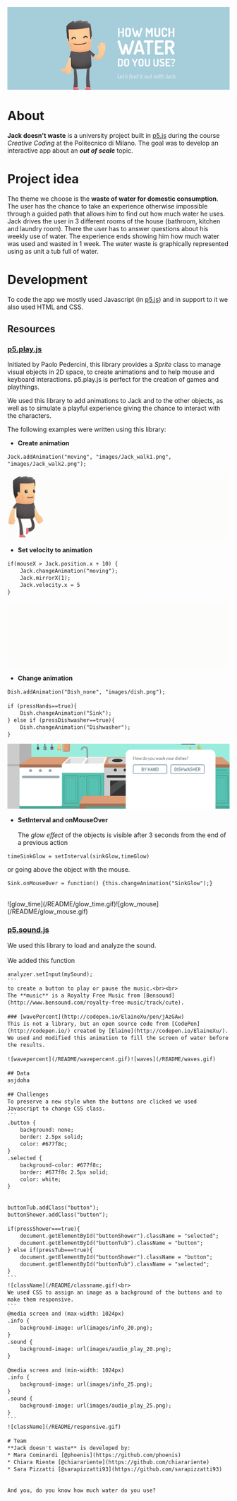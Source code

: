 ![Header](/README/header.gif)

# About

**Jack doesn't waste** is a university project built in [p5.js](https://p5js.org/) during the course *Creative Coding* at the Politecnico di Milano. The goal was to develop an interactive app about an ***out of scale*** topic. 

# Project idea

The theme we choose is the **waste of water for domestic consumption**. The user has the chance to take an experience otherwise impossible through a guided path that allows him to find out how much water he uses. <br>
Jack drives the user in 3 different rooms of the house (bathroom, kitchen and laundry room). There the user has to answer questions about his weekly use of water. The experience ends showing him how much water was used and wasted in 1 week. The water waste is graphically represented using as unit a tub full of water.  

# Development

To code the app we mostly used Javascript (in [p5.js](https://p5js.org/)) and in support to it we also used HTML and CSS.

## Resources

### [p5.play.js](http://p5play.molleindustria.org/)

Initiated by Paolo Pedercini, this library provides a *Sprite* class to manage visual objects in 2D space, to create animations and to help mouse and keyboard interactions. p5.play.js is perfect for the creation of games and playthings.

We used this library to add animations to Jack and to the other objects, as well as to simulate a playful experience giving the chance to interact with the characters.

The following examples were written using this library:

* **Create animation**
```
Jack.addAnimation("moving", "images/Jack_walk1.png", "images/Jack_walk2.png");
```
![Jack_moving](/README/Jack_moving.gif)

* **Set velocity to animation**
```
if(mouseX > Jack.position.x + 10) {
    Jack.changeAnimation("moving");
    Jack.mirrorX(1);
    Jack.velocity.x = 5
}
 ```
![Jack_walking](/README/Jack_walking.gif)

* **Change animation**
```
Dish.addAnimation("Dish_none", "images/dish.png");

if (pressHands==true){
    Dish.changeAnimation("Sink");
} else if (pressDishwasher==true){
    Dish.changeAnimation("Dishwasher");
}
```
![GitHub Logo](/README/changeanimation.gif)

* **SetInterval and onMouseOver** <br><br>
The *glow effect* of the objects is visible after 3 seconds from the end of a previous action 
```
timeSinkGlow = setInterval(sinkGlow,timeGlow)
```
or going above the object with the mouse.
```
Sink.onMouseOver = function() {this.changeAnimation("SinkGlow");}
```
<br>
![glow_time](/README/glow_time.gif)![glow_mouse](/README/glow_mouse.gif)
<br>

### [p5.sound.js](https://p5js.org/reference/#/libraries/p5.sound)
We used this library to load and analyze the sound. <br><br>
We added this function
````
analyzer.setInput(mySound);
```
to create a button to play or pause the music.<br><br>
The **music** is a Royalty Free Music from [Bensound](http://www.bensound.com/royalty-free-music/track/cute).

### [wavePercent](http://codepen.io/ElaineXu/pen/jAzGAw)
This is not a library, but an open source code from [CodePen](http://codepen.io/) created by [Elaine](http://codepen.io/ElaineXu/). We used and modified this animation to fill the screen of water before the results.

![wavepercent](/README/wavepercent.gif)![waves](/README/waves.gif)

## Data
asjdoha

## Challenges
To preserve a new style when the buttons are clicked we used Javascript to change CSS class.
```
.button {
    background: none;
    border: 2.5px solid;
    color: #677f8c;
}
.selected {	
    background-color: #677f8c;
    border: #677f8c 2.5px solid;
    color: white;
}


buttonTub.addClass("button");
buttonShower.addClass("button");

if(pressShower===true){
    document.getElementById("buttonShower").className = "selected"; 
    document.getElementById("buttonTub").className = "button";
} else if(pressTub===true){
    document.getElementById("buttonShower").className = "button";
    document.getElementById("buttonTub").className = "selected";
}
```
![className](/README/classname.gif)<br>
We used CSS to assign an image as a background of the buttons and to make them responsive.
```
@media screen and (max-width: 1024px)
.info {
    background-image: url(images/info_20.png);
}
.sound {
    background-image: url(images/audio_play_20.png);
}

@media screen and (min-width: 1024px)
.info {
    background-image: url(images/info_25.png);
}
.sound {
    background-image: url(images/audio_play_25.png);
}
```
![className](/README/responsive.gif)

# Team
**Jack doesn't waste** is developed by:
* Mara Cominardi [@phoenis](https://github.com/phoenis) 
* Chiara Riente [@chiarariente](https://github.com/chiarariente) 
* Sara Pizzatti [@sarapizzatti93](https://github.com/sarapizzatti93) 


And you, do you know how much water do you use? 
